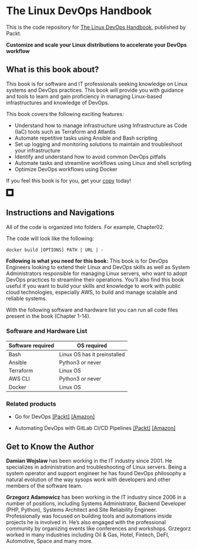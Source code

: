 # The Linux DevOps Handbook 

<a href="https://www.packtpub.com/product/the-linux-devops-handbook/9781803245669?utm_source=github&utm_medium=repository&utm_campaign=9781786461629"><img src="https://content.packt.com/B18197/cover_image_small.jpg" alt="" height="256px" align="right"></a>

This is the code repository for [The Linux DevOps Handbook](https://www.packtpub.com/product/the-linux-devops-handbook/9781803245669?utm_source=github&utm_medium=repository&utm_campaign=9781786461629), published by Packt.

**Customize and scale your Linux distributions to accelerate your DevOps workflow**

## What is this book about?
This book is for software and IT professionals seeking knowledge on Linux systems and DevOps practices. This book will provide you with guidance and tools to learn and gain proficiency in managing Linux-based infrastructures and knowledge of DevOps.

This book covers the following exciting features:
* Understand how to manage infrastructure using Infrastructure as Code (IaC) tools such as Terraform and Atlantis
* Automate repetitive tasks using Ansible and Bash scripting
* Set up logging and monitoring solutions to maintain and troubleshoot your infrastructure
* Identify and understand how to avoid common DevOps pitfalls
* Automate tasks and streamline workflows using Linux and shell scripting
* Optimize DevOps workflows using Docker

If you feel this book is for you, get your [copy](https://www.amazon.com/dp/1803245662) today!

<a href="https://www.packtpub.com/?utm_source=github&utm_medium=banner&utm_campaign=GitHubBanner"><img src="https://raw.githubusercontent.com/PacktPublishing/GitHub/master/GitHub.png" 
alt="https://www.packtpub.com/" border="5" /></a>

## Instructions and Navigations
All of the code is organized into folders. For example, Chapter02.

The code will look like the following:
```
docker build [OPTIONS] PATH | URL | -
```

**Following is what you need for this book:**
This book is for DevOps Engineers looking to extend their Linux and DevOps skills as well as System Administrators responsible for managing Linux servers, who want to adopt DevOps practices to streamline their operations.
You’ll also find this book useful if you want to build your skills and knowledge to work with public cloud technologies, especially AWS, to build and manage scalable and reliable systems.

With the following software and hardware list you can run all code files present in the book (Chapter 1-14).
### Software and Hardware List
Software required | OS required |
| ------------------------------------ | ----------------------------------- |
| Bash | Linux OS has it preinstalled |
| Ansible | Python3 or never |
| Terraform | Linux OS |
| AWS CLI | Python3 or never |
| Docker | Linux OS |


### Related products
* Go for DevOps [[Packt]](https://www.packtpub.com/product/go-for-devops/9781801818896?utm_source=github&utm_medium=repository&utm_campaign=9781801818896) [[Amazon]](https://www.amazon.com/dp/1801818894)

* Automating DevOps with GitLab CI/CD Pipelines [[Packt]](https://www.packtpub.com/product/automating-devops-with-gitlab-cicd-pipelines/9781803233000?utm_source=github&utm_medium=repository&utm_campaign=9781803233000) [[Amazon]](https://www.amazon.com/dp/1803233001)

## Get to Know the Author
**Damian Wojslaw**
has been working in the IT industry since 2001. He specializes in administration and troubleshooting of Linux servers. Being a system operator and support engineer he has found DevOps philosophy a natural evolution of the way sysops work with developers and other members of the software team.

**Grzegorz Adamowicz**
has been working in the IT industry since 2006 in a number of positions, including Systems Administrator, Backend Developer (PHP, Python), Systems Architect and Site Reliability Engineer. Professionally was focused on building tools and automations inside projects he is involved in. He’s also engaged with the professional community by organizing events like conferences and workshops. Grzegorz worked in many industries including Oil & Gas, Hotel, Fintech, DeFI, Automotive, Space and many more.
